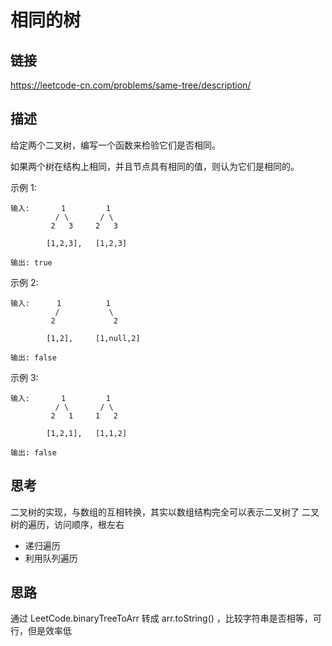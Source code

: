 # 相同的树

## 链接
https://leetcode-cn.com/problems/same-tree/description/

## 描述

给定两个二叉树，编写一个函数来检验它们是否相同。  
 
如果两个树在结构上相同，并且节点具有相同的值，则认为它们是相同的。  

示例 1:
```text
输入:       1         1
          / \       / \
         2   3     2   3

        [1,2,3],   [1,2,3]

输出: true
```

示例 2:
```text
输入:      1          1
          /           \
         2             2

        [1,2],     [1,null,2]

输出: false
```
示例 3:
```text
输入:       1         1
          / \       / \
         2   1     1   2

        [1,2,1],   [1,1,2]

输出: false
```

## 思考

二叉树的实现，与数组的互相转换，其实以数组结构完全可以表示二叉树了 
二叉树的遍历，访问顺序，根左右  
- 递归遍历
- 利用队列遍历

## 思路

通过 LeetCode.binaryTreeToArr 转成 arr.toString() ，比较字符串是否相等，可行，但是效率低  

